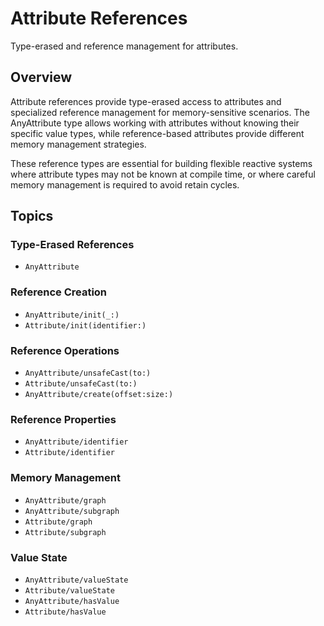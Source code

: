 # Attribute References

Type-erased and reference management for attributes.

## Overview

Attribute references provide type-erased access to attributes and specialized reference management for memory-sensitive scenarios. The AnyAttribute type allows working with attributes without knowing their specific value types, while reference-based attributes provide different memory management strategies.

These reference types are essential for building flexible reactive systems where attribute types may not be known at compile time, or where careful memory management is required to avoid retain cycles.

## Topics

### Type-Erased References

- ``AnyAttribute``

### Reference Creation

- ``AnyAttribute/init(_:)``
- ``Attribute/init(identifier:)``

### Reference Operations

- ``AnyAttribute/unsafeCast(to:)``
- ``Attribute/unsafeCast(to:)``
- ``AnyAttribute/create(offset:size:)``

### Reference Properties

- ``AnyAttribute/identifier``
- ``Attribute/identifier``

### Memory Management

- ``AnyAttribute/graph``
- ``AnyAttribute/subgraph``
- ``Attribute/graph``
- ``Attribute/subgraph``

### Value State

- ``AnyAttribute/valueState``
- ``Attribute/valueState``
- ``AnyAttribute/hasValue``
- ``Attribute/hasValue``